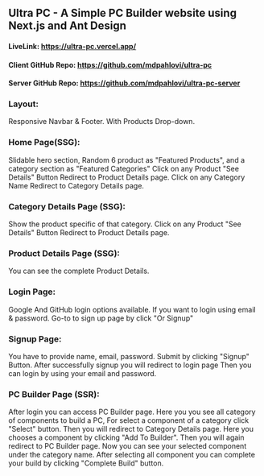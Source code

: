 ## Ultra PC - A Simple PC Builder website using Next.js and Ant Design

#### LiveLink: https://ultra-pc.vercel.app/

#### Client GitHub Repo: https://github.com/mdpahlovi/ultra-pc

#### Server GitHub Repo: https://github.com/mdpahlovi/ultra-pc-server

### Layout:

Responsive Navbar & Footer. With Products Drop-down.

### Home Page(SSG):

Slidable hero section, Random 6 product as "Featured Products", and a category section as "Featured Categories"
Click on any Product "See Details" Button Redirect to Product Details page.
Click on any Category Name Redirect to Category Details page.

### Category Details Page (SSG):

Show the product specific of that category.
Click on any Product "See Details" Button Redirect to Product Details page.

### Product Details Page (SSG):

You can see the complete Product Details.

### Login Page:

Google And GitHub login options available. If you want to login using email & password. Go-to to sign up page by click "Or Signup"

### Signup Page:

You have to provide name, email, password. Submit by clicking "Signup" Button. After successfully signup you will redirect to login page
Then you can login by using your email and password.

### PC Builder Page (SSR):

After login you can access PC Builder page. Here you you see all category of components to build a PC, For select a component of a category click "Select" button. Then you will redirect to Category Details page. Here you chooses a component by clicking "Add To Builder". Then you will again redirect to PC Builder page. Now you can see your selected component under the category name. After selecting all component you can complete your build by clicking "Complete Build" button.

